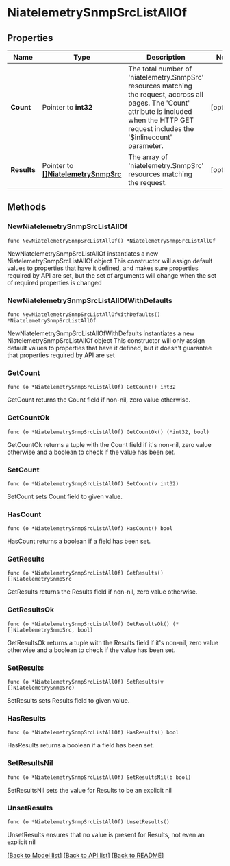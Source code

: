 # NiatelemetrySnmpSrcListAllOf

## Properties

Name | Type | Description | Notes
------------ | ------------- | ------------- | -------------
**Count** | Pointer to **int32** | The total number of &#39;niatelemetry.SnmpSrc&#39; resources matching the request, accross all pages. The &#39;Count&#39; attribute is included when the HTTP GET request includes the &#39;$inlinecount&#39; parameter. | [optional] 
**Results** | Pointer to [**[]NiatelemetrySnmpSrc**](NiatelemetrySnmpSrc.md) | The array of &#39;niatelemetry.SnmpSrc&#39; resources matching the request. | [optional] 

## Methods

### NewNiatelemetrySnmpSrcListAllOf

`func NewNiatelemetrySnmpSrcListAllOf() *NiatelemetrySnmpSrcListAllOf`

NewNiatelemetrySnmpSrcListAllOf instantiates a new NiatelemetrySnmpSrcListAllOf object
This constructor will assign default values to properties that have it defined,
and makes sure properties required by API are set, but the set of arguments
will change when the set of required properties is changed

### NewNiatelemetrySnmpSrcListAllOfWithDefaults

`func NewNiatelemetrySnmpSrcListAllOfWithDefaults() *NiatelemetrySnmpSrcListAllOf`

NewNiatelemetrySnmpSrcListAllOfWithDefaults instantiates a new NiatelemetrySnmpSrcListAllOf object
This constructor will only assign default values to properties that have it defined,
but it doesn't guarantee that properties required by API are set

### GetCount

`func (o *NiatelemetrySnmpSrcListAllOf) GetCount() int32`

GetCount returns the Count field if non-nil, zero value otherwise.

### GetCountOk

`func (o *NiatelemetrySnmpSrcListAllOf) GetCountOk() (*int32, bool)`

GetCountOk returns a tuple with the Count field if it's non-nil, zero value otherwise
and a boolean to check if the value has been set.

### SetCount

`func (o *NiatelemetrySnmpSrcListAllOf) SetCount(v int32)`

SetCount sets Count field to given value.

### HasCount

`func (o *NiatelemetrySnmpSrcListAllOf) HasCount() bool`

HasCount returns a boolean if a field has been set.

### GetResults

`func (o *NiatelemetrySnmpSrcListAllOf) GetResults() []NiatelemetrySnmpSrc`

GetResults returns the Results field if non-nil, zero value otherwise.

### GetResultsOk

`func (o *NiatelemetrySnmpSrcListAllOf) GetResultsOk() (*[]NiatelemetrySnmpSrc, bool)`

GetResultsOk returns a tuple with the Results field if it's non-nil, zero value otherwise
and a boolean to check if the value has been set.

### SetResults

`func (o *NiatelemetrySnmpSrcListAllOf) SetResults(v []NiatelemetrySnmpSrc)`

SetResults sets Results field to given value.

### HasResults

`func (o *NiatelemetrySnmpSrcListAllOf) HasResults() bool`

HasResults returns a boolean if a field has been set.

### SetResultsNil

`func (o *NiatelemetrySnmpSrcListAllOf) SetResultsNil(b bool)`

 SetResultsNil sets the value for Results to be an explicit nil

### UnsetResults
`func (o *NiatelemetrySnmpSrcListAllOf) UnsetResults()`

UnsetResults ensures that no value is present for Results, not even an explicit nil

[[Back to Model list]](../README.md#documentation-for-models) [[Back to API list]](../README.md#documentation-for-api-endpoints) [[Back to README]](../README.md)


